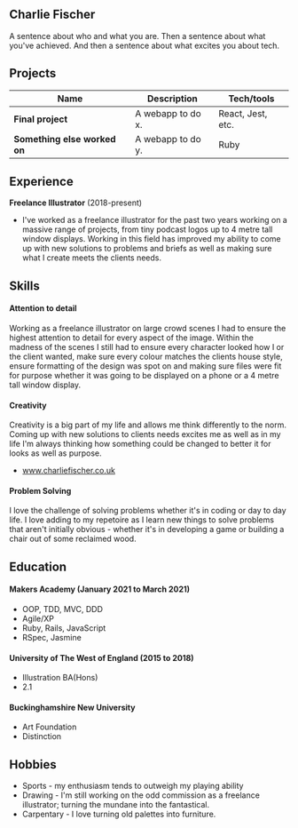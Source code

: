 ## Charlie Fischer

A sentence about who and what you are. Then a sentence about what you've achieved. And then a sentence about what excites you about tech.

## Projects

| Name                         | Description       | Tech/tools        |
| ---------------------------- | ----------------- | ----------------- |
| **Final project**            | A webapp to do x. | React, Jest, etc. |
| **Something else worked on** | A webapp to do y. | Ruby              |

## Experience

**Freelance Illustrator** (2018-present)  

- I've worked as a freelance illustrator for the past two years working on a massive range of projects, from tiny podcast logos up to 4 metre tall window displays. Working in this field has improved my ability to come up with new solutions to problems and briefs as well as making sure what I create meets the clients needs. 

## Skills

#### Attention to detail

Working as a freelance illustrator on large crowd scenes I had to ensure the highest attention to detail for every aspect of the image. Within the madness of the scenes I still had to ensure every character looked how I or the client wanted, make sure every colour matches the clients house style, ensure formatting of the design was spot on and making sure files were fit for purpose whether it was going to be displayed on a phone or a 4 metre tall window display. 

#### Creativity

Creativity is a big part of my life and allows me think differently to the norm. Coming up with new solutions to clients needs excites me as well as in my life I'm always thinking how something could be changed to better it for looks as well as purpose. 

- www.charliefischer.co.uk

#### Problem Solving

I love the challenge of solving problems whether it's in coding or day to day life. I love adding to my repetoire as I learn new things to solve problems that aren't initially obvious - whether it's in developing a game or building a chair out of some reclaimed wood. 


## Education

#### Makers Academy (January 2021 to March 2021)

- OOP, TDD, MVC, DDD
- Agile/XP
- Ruby, Rails, JavaScript
- RSpec, Jasmine

#### University of The West of England (2015 to 2018)

- Illustration BA(Hons)
- 2.1

#### Buckinghamshire New University

- Art Foundation
- Distinction

## Hobbies

- Sports - my enthusiasm tends to outweigh my playing ability
- Drawing - I'm still working on the odd commission as a freelance illustrator; turning the mundane into the fantastical. 
- Carpentary - I love turning old palettes into furniture. 
